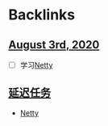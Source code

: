 
# Backlinks
## [August 3rd, 2020](<August 3rd, 2020.md>)
- [ ] 学习[Netty](<Netty.md>)

## [延迟任务](<延迟任务.md>)
- [Netty](<Netty.md>)

